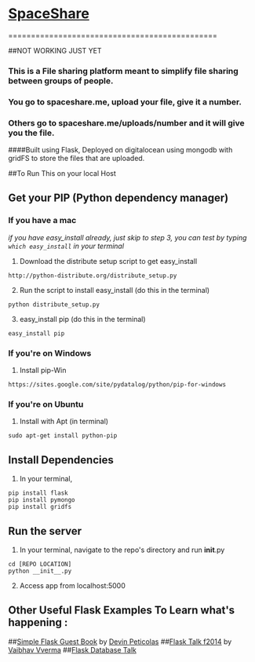 # [SpaceShare](spaceshare.me)
==============================================

##NOT WORKING JUST YET


### This is a File sharing platform  meant to simplify file sharing between groups of people. 
### You go to spaceshare.me, upload your file, give it a **number**. 
### Others go to spaceshare.me/uploads/**number** and it will give you the file. 

####Built using Flask, Deployed on digitalocean using mongodb with gridFS to store the files that are uploaded.



##To Run This on your local Host

## Get your PIP (Python dependency manager)

### If you have a mac

_if you have easy_install already, just skip to step 3, you can test by typing ```which easy_install``` in your terminal_

1. Download the distribute setup script to get easy_install
```
http://python-distribute.org/distribute_setup.py
```

2. Run the script to install easy_install (do this in the terminal)
```
python distribute_setup.py
```

3. easy_install pip (do this in the terminal)
```
easy_install pip
```

### If you're on Windows

1. Install pip-Win
```
https://sites.google.com/site/pydatalog/python/pip-for-windows
```

### If you're on Ubuntu

1. Install with Apt (in terminal)
```
sudo apt-get install python-pip
```

## Install Dependencies

1. In your terminal, 
```
pip install flask
pip install pymongo
pip install gridfs
```

## Run the server

1. In your terminal, navigate to the repo's directory and run __init__.py
```
cd [REPO LOCATION]
python __init__.py
```

2. Access app from localhost:5000


## Other Useful Flask Examples To Learn what's happening :
##[Simple Flask Guest Book](https://github.com/x/Simple-Flask-Guest-Book) by [Devin Peticolas](https://github.com/x)
##[Flask Talk f2014](https://github.com/usacs/flaskTalkF2014) by [Vaibhav Vverma](https://github.com/v)
##[Flask Database Talk](https://github.com/kaushal/databaseTalk2014)   
